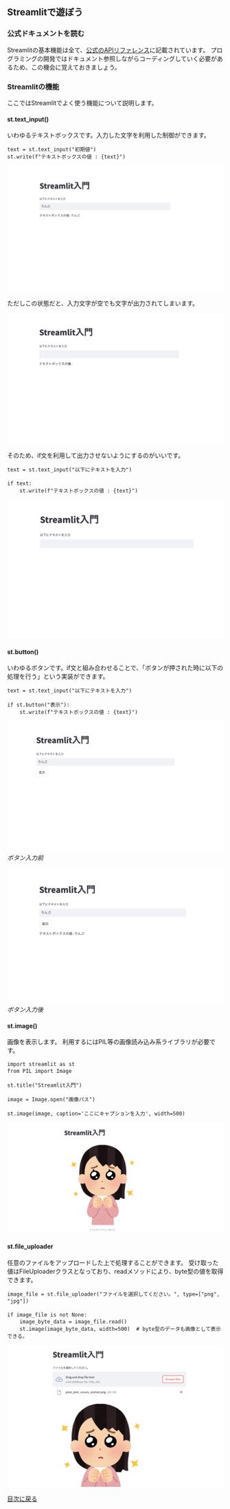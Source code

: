 ## Streamlitで遊ぼう 

### 公式ドキュメントを読む
Streamlitの基本機能は全て、[公式のAPIリファレンス](https://docs.streamlit.io/library/api-reference)に記載されています。
プログラミングの開発ではドキュメント参照しながらコーディングしていく必要があるため、この機会に覚えておきましょう。

### Streamlitの機能
ここではStreamlitでよく使う機能について説明します。
#### st.text_input()
いわゆるテキストボックスです。入力した文字を利用した制御ができます。

```
text = st.text_input("初期値")
st.write(f"テキストボックスの値 : {text}")
```

![出力結果](./images/text_input.png) 

ただしこの状態だと、入力文字が空でも文字が出力されてしまいます。

![出力結果](./images/text_input_failed.png) 

そのため、if文を利用して出力させないようにするのがいいです。

```
text = st.text_input("以下にテキストを入力")

if text:
    st.write(f"テキストボックスの値 : {text}")
```

![出力結果](./images/text_input_if.png) 

#### st.button()
いわゆるボタンです。if文と組み合わせることで、「ボタンが押された時に以下の処理を行う」という実装ができます。

```
text = st.text_input("以下にテキストを入力")

if st.button("表示"):
    st.write(f"テキストボックスの値 : {text}")
```

![出力結果](./images/button.png) 
*ボタン入力前*

![出力結果](./images/button_pushed.png) 
*ボタン入力後*

#### st.image()
画像を表示します。 利用するにはPIL等の画像読み込み系ライブラリが必要です。

```
import streamlit as st
from PIL import Image

st.title("Streamlit入門")

image = Image.open("画像パス")

st.image(image, caption='ここにキャプションを入力', width=500)
```

![出力結果](./images/st_image.png)

#### st.file_uploader
任意のファイルをアップロードした上で処理することができます。
受け取った値はFileUploaderクラスとなっており、readメソッドにより、byte型の値を取得できます。

```
image_file = st.file_uploader("ファイルを選択してください。", type=["png", "jpg"])

if image_file is not None:
    image_byte_data = image_file.read()
    st.image(image_byte_data, width=500)  # byte型のデータも画像として表示できる。
```

![出力結果](./images/st_upload_file.png)



[目次に戻る](./index.md)